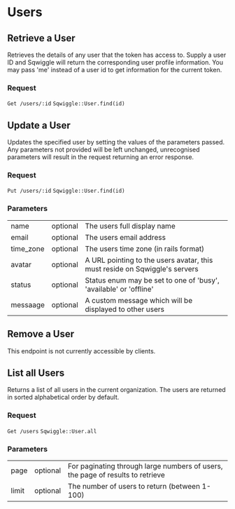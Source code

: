 # Users

## Retrieve a User

Retrieves the details of any user that the token has access to. Supply a user ID and Sqwiggle will return 
the corresponding user profile information. You may pass 'me' instead of a user id to get information for
the current token.

### Request

<div class="request">
    <code class="http" title="HTTP">Get /users/:id</code>
    <code class="ruby" title="Ruby">Sqwiggle::User.find(id)</code>
</div>


## Update a User

Updates the specified user by setting the values of the parameters passed. Any parameters not provided 
will be left unchanged, unrecognised parameters will result in the request returning an error response.

### Request

<div class="request">
    <code class="http" title="HTTP">Put /users/:id</code>
    <code class="ruby" title="Ruby">Sqwiggle::User.find(id)</code>
</div>

### Parameters

<table>
    <tr>
        <td>name</td>
        <td>optional</td>
        <td>The users full display name</td>
    </tr>
    <tr>
        <td>email</td>
        <td>optional</td>
        <td>The users email address</td>
    </tr>
    <tr>
        <td>time_zone</td>
        <td>optional</td>
        <td>The users time zone (in rails format)</td>
    </tr>
    <tr>
        <td>avatar</td>
        <td>optional</td>
        <td>A URL pointing to the users avatar, this must reside on Sqwiggle's servers</td>
    </tr>
    <tr>
        <td>status</td>
        <td>optional</td>
        <td>Status enum may be set to one of 'busy', 'available' or 'offline'</td>
    </tr>
    <tr>
        <td>messaage</td>
        <td>optional</td>
        <td>A custom message which will be displayed to other users</td>
    </tr>
</table>

## Remove a User

This endpoint is not currently accessible by clients.


## List all Users

Returns a list of all users in the current organization. The users are returned in sorted alphabetical order 
by default.

### Request

<div class="request">
    <code class="http" title="HTTP">Get /users</code>
    <code class="ruby" title="Ruby">Sqwiggle::User.all</code>
</div>

### Parameters

<table>
    <tr>
        <td>page</td>
        <td>optional</td>
        <td>For paginating through large numbers of users, the page of results to retrieve</td>
    </tr>
    <tr>
        <td>limit</td>
        <td>optional</td>
        <td>The number of users to return (between 1-100)</td>
    </tr>
</table>

